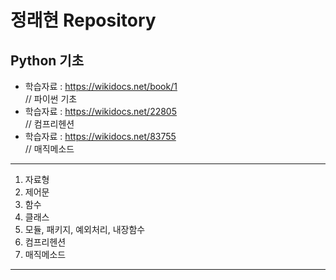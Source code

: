 # 정래현 Repository

Python 기초
------
* 학습자료 : https://wikidocs.net/book/1    <br>// 파이썬 기초
* 학습자료 : https://wikidocs.net/22805     <br>// 컴프리헨션
* 학습자료 : https://wikidocs.net/83755     <br>// 매직메소드
------
1. 자료형
2. 제어문
3. 함수
4. 클래스
5. 모듈, 패키지, 예외처리, 내장함수
6. 컴프리헨션
7. 매직메소드
----
